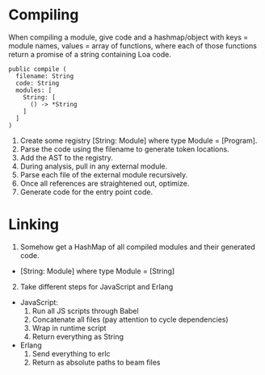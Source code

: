 # Compiling

When compiling a module, give code and a hashmap/object with keys = module names, values =
array of functions, where each of those functions return a promise of a string containing
Loa code.

```
public compile (
  filename: String
  code: String
  modules: [
    String: [
      () -> *String
    ]
  ]
)
```

1. Create some registry [String: Module] where type Module = [Program].
2. Parse the code using the filename to generate token locations.
3. Add the AST to the registry.
4. During analysis, pull in any external module.
5. Parse each file of the external module recursively.
6. Once all references are straightened out, optimize.
7. Generate code for the entry point code.

# Linking

1. Somehow get a HashMap of all compiled modules and their generated code.
  - [String: Module] where type Module = [String]
2. Take different steps for JavaScript and Erlang
  - JavaScript:
    1. Run all JS scripts through Babel
    2. Concatenate all files (pay attention to cycle dependencies)
    3. Wrap in runtime script
    4. Return everything as String
  - Erlang
    1. Send everything to erlc
    2. Return as absolute paths to beam files
